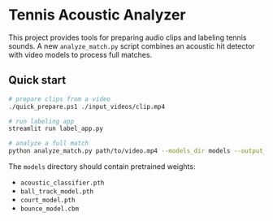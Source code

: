 # Tennis Acoustic Analyzer

This project provides tools for preparing audio clips and labeling tennis sounds. A new `analyze_match.py` script combines an acoustic hit detector with video models to process full matches.

## Quick start

```bash
# prepare clips from a video
./quick_prepare.ps1 ./input_videos/clip.mp4

# run labeling app
streamlit run label_app.py

# analyze a full match
python analyze_match.py path/to/video.mp4 --models_dir models --output_csv results.csv
```

The `models` directory should contain pretrained weights:

- `acoustic_classifier.pth`
- `ball_track_model.pth`
- `court_model.pth`
- `bounce_model.cbm`
